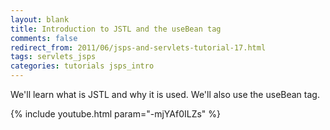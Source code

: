```yaml
---           
layout: blank
title: Introduction to JSTL and the useBean tag
comments: false
redirect_from: 2011/06/jsps-and-servlets-tutorial-17.html
tags: servlets_jsps
categories: tutorials jsps_intro
---
```


We'll learn what is JSTL and why it is used. We'll also use the useBean tag.

{% include youtube.html param="-mjYAf0ILZs" %}